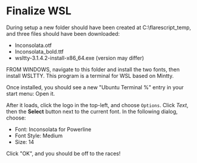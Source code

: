 # Finalize WSL

During setup a new folder should have been created at C:\flarescript_temp, and three files should have been downloaded:

- Inconsolata.otf
- Inconsolata_bold.ttf
- wsltty-3.1.4.2-install-x86_64.exe (version may differ)

FROM WINDOWS, navigate to this folder and install the two fonts, then install WSLTTY. This program is a terminal for WSL based on Mintty.

Once installed, you should see a new "Ubuntu Terminal %" entry in your start menu: Open it.

After it loads, click the logo in the top-left, and choose `Options`. Click *Text*, then the **Select** button next to the current font. In the following dialog, choose:

- Font: Inconsolata for Powerline
- Font Style: Medium
- Size: 14

Click "OK", and you should be off to the races!
